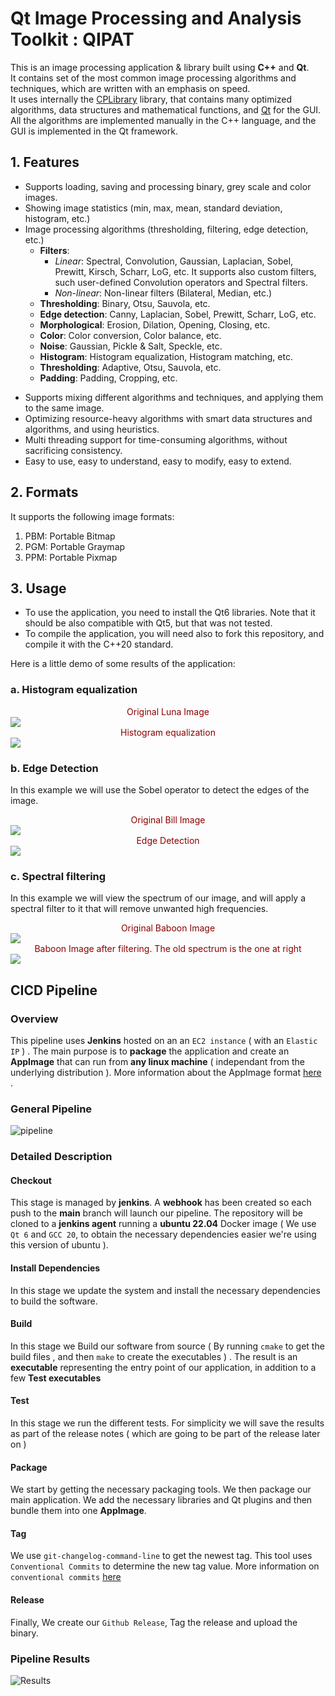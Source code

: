 # Qt Image Processing and Analysis Toolkit : QIPAT

This is an image processing application & library built using **C++** and **Qt**.<br>
It contains  set of the most common image processing algorithms and techniques, which are written with an emphasis on speed.<br>
It uses internally the [CPLibrary](https://www.github.com/ramizouari/CPLibrary) library, that contains many optimized algorithms, data structures and mathematical functions, and [Qt](http://qt.io/) for the GUI.<br>
All the algorithms are implemented manually in the C++ language, and the GUI is implemented in the Qt framework.<br>

## 1. Features

- Supports loading, saving and processing binary, grey scale and color images.
- Showing image statistics (min, max, mean, standard deviation, histogram, etc.)
- Image processing algorithms (thresholding, filtering, edge detection, etc.)
    - **Filters**: 
      - *Linear*: Spectral, Convolution, Gaussian, Laplacian, Sobel, Prewitt, Kirsch, Scharr, LoG, etc. It supports also custom filters, such user-defined Convolution operators and Spectral filters.
      - *Non-linear*: Non-linear filters (Bilateral, Median, etc.)
    - **Thresholding**: Binary, Otsu, Sauvola, etc.
    - **Edge detection**: Canny, Laplacian, Sobel, Prewitt, Scharr, LoG, etc.
    - **Morphological**: Erosion, Dilation, Opening, Closing, etc.
    - **Color**: Color conversion, Color balance, etc.
    - **Noise**: Gaussian, Pickle & Salt, Speckle, etc.
    - **Histogram**: Histogram equalization, Histogram matching, etc.
    - **Thresholding**: Adaptive, Otsu, Sauvola, etc.
    - **Padding**: Padding, Cropping, etc.

<!---    - **Blending**: Alpha blending, Multiply, Add, Subtract, etc.
    - **Geometric**: Affine, Perspective, Rotation, etc. -->
- Supports mixing different algorithms and techniques, and applying them to the same image.
- Optimizing resource-heavy algorithms with smart data structures and algorithms, and using heuristics.
- Multi threading support for time-consuming algorithms, without sacrificing consistency.
- Easy to use, easy to understand, easy to modify, easy to extend.

## 2. Formats

It supports the following image formats:
1. PBM: Portable Bitmap
2. PGM: Portable Graymap
3. PPM: Portable Pixmap

## 3. Usage

- To use the application, you need to install the Qt6 libraries. Note that it should be also compatible with Qt5, but that was not tested.
- To compile the application, you will need also to fork this repository, and compile it with the C++20 standard.

Here is a little demo of some results of the application:

### a. Histogram equalization

<div style="text-align: center;color :darkred">Original Luna Image</div>
<img src="img/DEMO.png">
<div style="text-align: center;color :darkred">Histogram equalization</div>
<img src="img/DEMO2.png">

### b. Edge Detection

In this example we will use the Sobel operator to detect the edges of the image.
<div style="text-align: center;color :darkred">Original Bill Image</div>
<img src="img/DEMO3.png">
<div style="text-align: center;color :darkred">Edge Detection</div>
<img src="img/DEMO4.png">

### c. Spectral filtering

In this example we will view the spectrum of our image, and will apply a spectral filter to it that will remove unwanted high frequencies.
<div style="text-align: center;color :darkred">Original Baboon Image</div>
<img src="img/DEMO5.png">
<div style="text-align: center;color :darkred">Baboon Image after filtering. The old spectrum is the one at right</div>
<img src="img/DEMO6.png">

## CICD Pipeline

### Overview

This pipeline uses **Jenkins** hosted on an an `EC2 instance` ( with an `Elastic IP` ) . The main purpose is to **package** the application and create an **AppImage** that can run from **any linux machine** ( independant from the underlying distribution ). More information about the AppImage format [here](https://appimage.org/) .


### General Pipeline

![pipeline](./resources/pipeline.png)

### Detailed Description

#### Checkout

This stage is managed by **jenkins**. A **webhook** has been created so each push to the **main** branch will launch our pipeline. The repository will be cloned to a **jenkins agent** running a **ubuntu 22.04** Docker image ( We use `Qt 6` and `GCC 20`, to obtain the necessary dependencies easier we're using this version of ubuntu ).

#### Install Dependencies 

In this stage we update the system and install the necessary dependencies to build the software.


#### Build

In this stage we Build our software from source ( By running `cmake` to get the build files , and then `make` to create the executables ) . The result is an **executable** representing the entry point of our application, in addition to a few **Test executables**

#### Test

In this stage we run the different tests. For simplicity we will save the results as part of the release notes ( which are going to be part of the release later on )


#### Package 

We start by getting the necessary packaging tools. We then package our main application. We add the necessary libraries and Qt plugins and then bundle them into one **AppImage**.

#### Tag

We use `git-changelog-command-line` to get the newest tag. This tool uses `Conventional Commits` to determine the new tag value. More information on `conventional commits` [here](https://www.conventionalcommits.org/)

#### Release 

Finally, We create our `Github Release`, Tag the  release and upload the binary.

### Pipeline Results

![Results](./resources/pipeline-results.png)